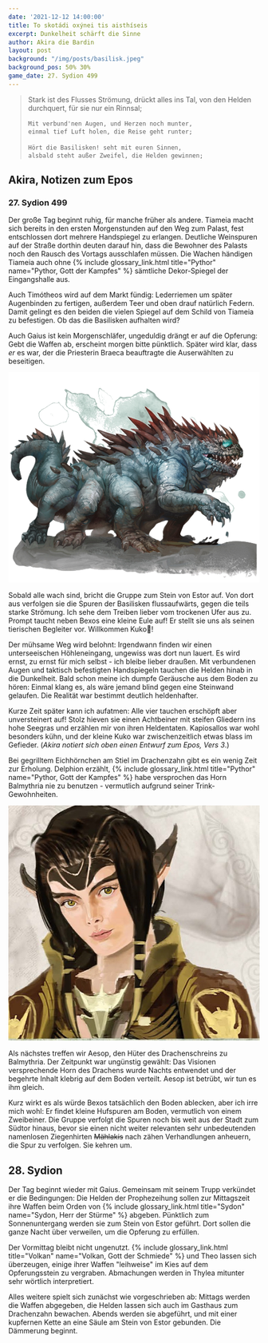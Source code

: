 ```yaml
---
date: '2021-12-12 14:00:00'
title: To skotádi oxýnei tis aisthíseis
excerpt: Dunkelheit schärft die Sinne
author: Akira die Bardin
layout: post
background: "/img/posts/basilisk.jpeg"
background_pos: 50% 30%
game_date: 27. Sydion 499
---
```


<div class="rhyme">
  <blockquote>
    Stark ist des Flusses Strömung, drückt alles ins Tal,
    von den Helden durchquert, für sie nur ein Rinnsal;

    Mit verbund'nen Augen, und Herzen noch munter,
    einmal tief Luft holen, die Reise geht runter;

    Hört die Basilisken! seht mit euren Sinnen,
    alsbald steht außer Zweifel, die Helden gewinnen;
  </blockquote>
</div>

## Akira, Notizen zum Epos

### 27. Sydion 499

Der große Tag beginnt ruhig, für manche früher als andere. Tiameia macht sich bereits in den ersten Morgenstunden auf den Weg zum Palast, fest entschlossen dort mehrere Handspiegel zu erlangen. Deutliche Weinspuren auf der Straße dorthin deuten darauf hin, dass die Bewohner des Palasts noch den Rausch des Vortags ausschlafen müssen. Die Wachen händigen Tiameia auch ohne {% include glossary_link.html title="Pythor" name="Pythor, Gott der Kampfes" %} sämtliche Dekor-Spiegel der Eingangshalle aus.

Auch Timótheos wird auf dem Markt fündig: Lederriemen um später Augenbinden zu fertigen, außerdem Teer und oben drauf natürlich Federn. Damit gelingt es den beiden die vielen Spiegel auf dem Schild von Tiameia zu befestigen. Ob das die Basilisken aufhalten wird?

Auch Gaius ist kein Morgenschläfer, ungeduldig drängt er auf die Opferung: Gebt die Waffen ab, erscheint morgen bitte pünktlich. Später wird klar, dass _er_ es war, der die Priesterin Braeca beauftragte die Auserwählten zu beseitigen.

![Basilik](/img/posts/basilisk.png)

Sobald alle wach sind, bricht die Gruppe zum Stein von Estor auf. Von dort aus verfolgen sie die Spuren der Basilisken flussaufwärts, gegen die teils starke Strömung. Ich sehe dem Treiben lieber vom trockenen Ufer aus zu.
Prompt taucht neben Bexos eine kleine Eule auf! Er stellt sie uns als seinen tierischen Begleiter vor. Willkommen Kuko🦉!

Der mühsame Weg wird belohnt: Irgendwann finden wir einen unterseeischen Höhleneingang, ungewiss was dort nun lauert. Es wird ernst, zu ernst für mich selbst - ich bleibe lieber draußen. Mit verbundenen Augen und taktisch befestigten Handspiegeln tauchen die Helden hinab in die Dunkelheit. Bald schon meine ich dumpfe Geräusche aus dem Boden zu hören: Einmal klang es, als wäre jemand blind gegen eine Steinwand gelaufen. Die Realität war bestimmt deutlich heldenhafter.

Kurze Zeit später kann ich aufatmen: Alle vier tauchen erschöpft aber unversteinert auf! Stolz hieven sie einen Achtbeiner mit steifen Gliedern ins hohe Seegras und erzählen mir von ihren Heldentaten. Kapiosallos war wohl besonders kühn, und der kleine Kuko war zwischenzeitlich etwas blass im Gefieder. (_Akira notiert sich oben einen Entwurf zum Epos, Vers 3_.)

Bei gegrilltem Eichhörnchen am Stiel im Drachenzahn gibt es ein wenig Zeit zur Erholung. Delphion erzählt, {% include glossary_link.html title="Pythor" name="Pythor, Gott der Kampfes" %} habe versprochen das Horn Balmythria nie zu benutzen - vermutlich aufgrund seiner Trink-Gewohnheiten.

![Aesop](/img/posts/aesop.png)

Als nächstes treffen wir Aesop, den Hüter des Drachenschreins zu Balmythria. Der Zeitpunkt war ungünstig gewählt: Das Visionen versprechende Horn des Drachens wurde Nachts entwendet und der begehrte Inhalt klebrig auf dem Boden verteilt. Aesop ist betrübt, wir tun es ihm gleich.

Kurz wirkt es als würde Bexos tatsächlich den Boden ablecken, aber ich irre mich wohl: Er findet kleine Hufspuren am Boden, vermutlich von einem Zweibeiner. Die Gruppe verfolgt die Spuren noch bis weit aus der Stadt zum Südtor hinaus, bevor sie einen nicht weiter relevanten sehr unbedeutenden namenlosen Ziegenhirten ~~Mählakis~~ nach zähen Verhandlungen anheuern, die Spur zu verfolgen. Sie kehren um.

## 28. Sydion

Der Tag beginnt wieder mit Gaius. Gemeinsam mit seinem Trupp verkündet er die Bedingungen: Die Helden der Prophezeihung sollen zur Mittagszeit ihre Waffen beim Orden von {% include glossary_link.html title="Sydon" name="Sydon, Herr der Stürme" %} abgeben. Pünktlich zum Sonnenuntergang werden sie zum Stein von Estor geführt. Dort sollen die ganze Nacht über verweilen, um die Opferung zu erfüllen.

Der Vormittag bleibt nicht ungenutzt. {% include glossary_link.html title="Volkan" name="Volkan, Gott der Schmiede" %} und Theo lassen sich überzeugen, einige ihrer Waffen "leihweise" im Kies auf dem Opferungsstein zu vergraben. Abmachungen werden in Thylea mitunter sehr wörtlich interpretiert.

Alles weitere spielt sich zunächst wie vorgeschrieben ab: Mittags werden die Waffen abgegeben, die Helden lassen sich auch im Gasthaus zum Drachenzahn bewachen. Abends werden sie abgeführt, und mit einer kupfernen Kette an eine Säule am Stein von Estor gebunden. Die Dämmerung beginnt.
